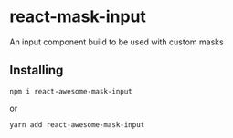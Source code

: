 # react-mask-input
An input component build to be used with custom masks

## Installing

```
npm i react-awesome-mask-input
```

or 

```
yarn add react-awesome-mask-input
```
